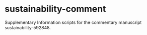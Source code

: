 # sustainability-comment
Supplementary Information scripts for the commentary manuscript sustainability-592848.

